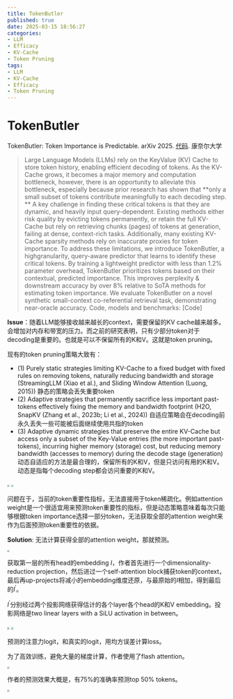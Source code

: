 ```yaml
---
title: TokenButler
published: true
date: 2025-03-15 18:56:27
categories:
- LLM
- Efficacy
- KV-Cache
- Token Pruning
tags:
- LLM
- KV-Cache
- Efficacy
- Token Pruning
---
```


# TokenButler

TokenButler: Token Importance is Predictable. arXiv 2025. [代码](https://github.com/abdelfattah-lab/TokenButler). 康奈尔大学

> Large Language Models (LLMs) rely on the KeyValue (KV) Cache to store token history, enabling efficient decoding of tokens. As the KV-Cache grows, it becomes a major memory and computation bottleneck, however, there is an opportunity to alleviate this bottleneck, especially because prior research has shown that **only a small subset of tokens contribute meaningfully to each decoding step. ** A key challenge in finding these critical tokens is that they are dynamic, and heavily input query-dependent. Existing methods either risk quality by evicting tokens permanently, or retain the full KV-Cache but rely on retrieving chunks (pages) of tokens at generation, failing at dense, context-rich tasks. Additionally, many existing KV-Cache sparsity methods rely on inaccurate proxies for token importance. To address these limitations, we introduce TokenButler, a highgranularity, query-aware predictor that learns to identify these critical tokens. By training a lightweight predictor with less than 1.2% parameter overhead, TokenButler prioritizes tokens based on their contextual, predicted importance. This improves perplexity & downstream accuracy by over 8% relative to SoTA methods for estimating token importance. We evaluate TokenButler on a novel synthetic small-context co-referential retrieval task, demonstrating near-oracle accuracy. Code, models and benchmarks: [Code]

<!--more-->

**Issue**：随着LLM能够接收越来越长的context，需要保留的KV cache越来越多。会增加对内存和带宽的压力。而之前的研究表明，只有少部分token对于decoding是重要的。也就是可以不保留所有的K和V。这就是token pruning。

现有的token pruning策略大致有：

- (1) Purely static strategies limiting KV-Cache to a fixed budget with fixed rules on removing tokens, naturally reducing bandwidth and storage (StreamingLLM (Xiao et al.), and Sliding Window Attention (Luong, 2015)) 静态的策略会丢失重要token
-  (2) Adaptive strategies that permanently sacrifice less important past-tokens effectively fixing the memory and bandwidth footprint (H2O, SnapKV (Zhang et al., 2023b; Li et al., 2024)) 自适应策略会在decoding前永久丢失一些可能被后面继续使用共指的token
- (3) Adaptive dynamic strategies that preserve the entire KV-Cache but access only a subset of the Key-Value entries (the more important past-tokens), incurring higher memory (storage) cost, but reducing memory bandwidth (accesses to memory) during the decode stage (generation) 动态自适应的方法是最合理的，保留所有的K和V，但是只访问有用的K和V。动态是指每个decoding step都会访问重要的K和V。

<img src="https://lxy-blog-pics.oss-cn-beijing.aliyuncs.com/asssets/image-20250315222451747.png"  style="zoom:33%;" />

<img src="https://lxy-blog-pics.oss-cn-beijing.aliyuncs.com/asssets/image-20250315224702649.png"  style="zoom:33%;" />

问题在于，当前的token重要性指标，无法直接用于token稀疏化。例如attention weight是一个很适宜用来预测token重要性的指标，但是动态策略意味着每次只能够根据token importance选择一部分token，无法获取全部的attention weight来作为后面预测token重要性的依据。

**Solution**: 无法计算获得全部的attention weight，那就预测。

<img src="https://lxy-blog-pics.oss-cn-beijing.aliyuncs.com/asssets/image-20250315223044342.png"  style="zoom:33%;" />

获取第一层的所有head的embedding $I$，作者首先进行一个dimensionality-reduction projection，然后进过一个self-attention block捕获token的context，最后再up-projects将减小的embedding维度还原，与最原始的$I$相加，得到最后的$I^\prime$。

$I^\prime$分别经过两个投影网络获得估计的各个layer各个head的K和V embedding。投影网络是two linear layers with a SiLU activation in between。

<img src="https://lxy-blog-pics.oss-cn-beijing.aliyuncs.com/asssets/image-20250315224220524.png"  style="zoom:33%;" />

<img src="https://lxy-blog-pics.oss-cn-beijing.aliyuncs.com/asssets/image-20250315224238593.png" style="zoom:33%;" />

预测的注意力logit，和真实的logit，用均方误差计算loss。

为了高效训练，避免大量的梯度计算，作者使用了flash attention。

<img src="https://lxy-blog-pics.oss-cn-beijing.aliyuncs.com/asssets/image-20250315224908336.png"  style="zoom:33%;" />

作者的预测效果大概是，有75%的准确率预测top 50% tokens。

<img src="https://lxy-blog-pics.oss-cn-beijing.aliyuncs.com/asssets/image-20250315225059208.png"  style="zoom:33%;" />
